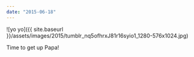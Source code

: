 ```yaml
---
date: "2015-06-18"
---
```


![yo yo]({{ site.baseurl }}/assets/images/2015/tumblr_nq5ofhrxJ81r16syio1_1280-576x1024.jpg)

Time to get up Papa!
